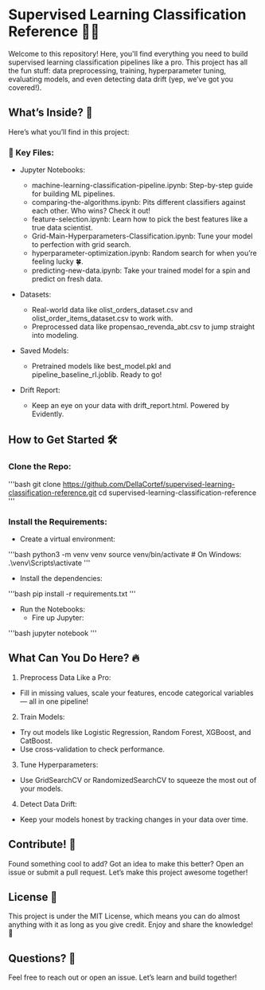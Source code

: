 # Supervised Learning Classification Reference 🧠✨

Welcome to this repository! Here, you'll find everything you need to build supervised learning classification pipelines like a pro. This project has all the fun stuff: data preprocessing, training, hyperparameter tuning, evaluating models, and even detecting data drift (yep, we’ve got you covered!).

## What’s Inside? 🚀

Here’s what you’ll find in this project:

### 📂 Key Files:
- Jupyter Notebooks:
    - machine-learning-classification-pipeline.ipynb: Step-by-step guide for building ML pipelines.
    - comparing-the-algorithms.ipynb: Pits different classifiers against each other. Who wins? Check it out!
    - feature-selection.ipynb: Learn how to pick the best features like a true data scientist.
    - Grid-Main-Hyperparameters-Classification.ipynb: Tune your model to perfection with grid search.
    - hyperparameter-optimization.ipynb: Random search for when you’re feeling lucky 🍀.
    - predicting-new-data.ipynb: Take your trained model for a spin and predict on fresh data.

- Datasets:
    - Real-world data like olist_orders_dataset.csv and olist_order_items_dataset.csv to work with.
    - Preprocessed data like propensao_revenda_abt.csv to jump straight into modeling.

- Saved Models:
    - Pretrained models like best_model.pkl and pipeline_baseline_rl.joblib. Ready to go!

- Drift Report:
    - Keep an eye on your data with drift_report.html. Powered by Evidently.


## How to Get Started 🛠️

### Clone the Repo:

'''bash
git clone https://github.com/DellaCortef/supervised-learning-classification-reference.git
cd supervised-learning-classification-reference
'''

### Install the Requirements:
- Create a virtual environment:

'''bash
python3 -m venv venv
source venv/bin/activate  # On Windows: .\\venv\\Scripts\\activate
'''

- Install the dependencies:

'''bash
pip install -r requirements.txt
'''

- Run the Notebooks:
    - Fire up Jupyter:
    
'''bash
jupyter notebook
'''


## What Can You Do Here? 🔥

1. Preprocess Data Like a Pro:
- Fill in missing values, scale your features, encode categorical variables — all in one pipeline!
2. Train Models:
- Try out models like Logistic Regression, Random Forest, XGBoost, and CatBoost.
- Use cross-validation to check performance.
3. Tune Hyperparameters:
- Use GridSearchCV or RandomizedSearchCV to squeeze the most out of your models.
4. Detect Data Drift:
- Keep your models honest by tracking changes in your data over time.


## Contribute! 🤝

Found something cool to add? Got an idea to make this better? Open an issue or submit a pull request. Let’s make this project awesome together!

## License 📜

This project is under the MIT License, which means you can do almost anything with it as long as you give credit. Enjoy and share the knowledge! 🎉

## Questions? 🧐

Feel free to reach out or open an issue. Let’s learn and build together!